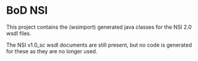 # BoD NSI
This project contains the (wsimport) generated java classes for the NSI 2.0 wsdl files.

The NSI v1.0_sc wsdl documents are still present, but no code is generated for these as they are no longer used.
